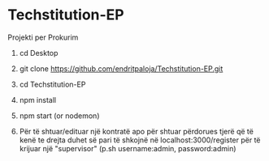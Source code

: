 # Techstitution-EP
Projekti per Prokurim

1. cd Desktop
2. git clone https://github.com/endritpaloja/Techstitution-EP.git
3. cd Techstitution-EP
4. npm install
5. npm start (or nodemon)

6. Për të shtuar/edituar një kontratë apo për shtuar përdorues tjerë që të kenë te drejta duhet së pari të shkojnë në localhost:3000/register për të krijuar një "supervisor" (p.sh username:admin, password:admin)
